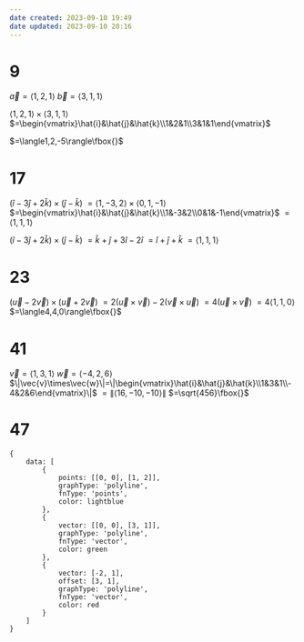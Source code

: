 ```yaml
---
date created: 2023-09-10 19:49
date updated: 2023-09-10 20:16
---
```


# 9

$\vec{a}=\langle1,2,1\rangle$
$\vec{b}=\langle3,1,1\rangle$

$\langle1,2,1\rangle\times\langle3,1,1\rangle$
$=\begin{vmatrix}\hat{i}&\hat{j}&\hat{k}\\1&2&1\\3&1&1\end{vmatrix}$

$=\langle1,2,-5\rangle\fbox{}$

# 17

$(\hat{i}-3\hat{j}+2\hat{k})\times(\hat{j}-\hat{k})$
$=\langle1,-3,2\rangle\times\langle0,1,-1\rangle$
$=\begin{vmatrix}\hat{i}&\hat{j}&\hat{k}\\1&-3&2\\0&1&-1\end{vmatrix}$
$=\langle1,1,1\rangle$

$(\hat{i}-3\hat{j}+2\hat{k})\times(\hat{j}-\hat{k})$
$=\hat{k}+\hat{j}+3\hat{i}-2\hat{i}$
$=\hat{i}+\hat{j}+\hat{k}$
$=\langle1,1,1\rangle$

# 23

$(\vec{u}-2\vec{v})\times(\vec{u}+2\vec{v})$
$=2(\vec{u}\times\vec{v})-2(\vec{v}\times\vec{u})$
$=4(\vec{u}\times\vec{v})$
$=4\langle1,1,0\rangle$
$=\langle4,4,0\rangle\fbox{}$

# 41

$\vec{v}=\langle1,3,1\rangle$
$\vec{w}=\langle-4,2,6\rangle$
$\|\vec{v}\times\vec{w}\|=\|\begin{vmatrix}\hat{i}&\hat{j}&\hat{k}\\1&3&1\\-4&2&6\end{vmatrix}\|$
$=\|\langle16,-10,-10\rangle\|$
$=\sqrt{456}\fbox{}$

# 47

```function-plot
{
	data: [
		{
		    points: [[0, 0], [1, 2]],
		    graphType: 'polyline',
		    fnType: 'points',
		    color: lightblue
		},
		{
		    vector: [[0, 0], [3, 1]],
		    graphType: 'polyline',
		    fnType: 'vector',
		    color: green
		},
		{
		    vector: [-2, 1],
		    offset: [3, 1],
		    graphType: 'polyline',
		    fnType: 'vector',
		    color: red
		}
	]
}
```
